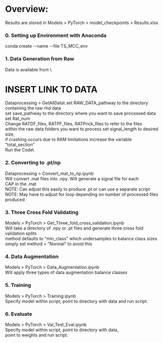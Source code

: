 # Overview:

Results are stored in Models > PyTorch > model_checkpoints > Results.xlsx
### 0. Setting up Environment with Anaconda
conda create --name <name> --file TS_MCC_env

### 1. Data Generation from Raw
Data is available from \
# INSERT LINK TO DATA
Dataprocessing > GetAllData\\
set RAW_DATA_pathway to the directory containing the raw rhd data\
set save_pathway to the directory where you want to save processed data\
set Rat_num\
Change RATDF_files, RATPF_files, RATPrick_files to refer to the files \
within the raw data folders you want to process
set signal_length to desired size, \
if crashing occurs due to RAM limitations increase the variable "total_section"\
Run the Code\

### 2. Converting to .pt/np
Dataprocessing > Convert_mat_to_np.ipynb\
Will convert .mat files into .npy. Will generate a signal file for each\
CAP in the .mat\
NOTE: Can adjust this easily to produce .pt or can use a separate script\
NOTE: May have to adjust for loop depending on number of processed files produced

### 3. Three Cross Fold Validating
Models > PyTorch > Get_Three_fold_cross_validation.ipynb\
Will take a directory of .npy or .pt files and generate three cross fold \
validation splits\
method defaults to "min_class" which undersamples to balance class sizes\
simply set method = "Normal" to avoid this

### 4. Data Augmentation
Models > PyTorch > Data_Augmentation.ipynb\
Will apply three types of data augmentation balance classes

### 5. Training
Models > PyTorch > Training.ipynb\
Specify model within script, point to directory with data and run script.

### 6. Evaluate
Models > PyTorch > Val_Test_Eval.ipynb\
Specify model within script, point to directory with data, \
point to weights and run script.